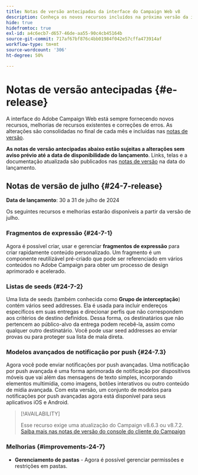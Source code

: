 ```yaml
---
title: Notas de versão antecipadas da interface do Campaign Web v8
description: Conheça os novos recursos incluídos na próxima versão da interface do Campaign Web
hide: true
hidefromtoc: true
exl-id: a4c6ecb7-d657-46de-aa55-90c4cb45164b
source-git-commit: 717af67bf876c4bb01984f042e57cffa473914af
workflow-type: tm+mt
source-wordcount: '306'
ht-degree: 50%

---
```


# Notas de versão antecipadas {#e-release}

A interface do Adobe Campaign Web está sempre fornecendo novos recursos, melhorias de recursos existentes e correções de erros. As alterações são consolidadas no final de cada mês e incluídas nas [notas de versão](release-notes.md).

**As notas de versão antecipadas abaixo estão sujeitas a alterações sem aviso prévio até a data de disponibilidade do lançamento**. Links, telas e a documentação atualizada são publicados nas [notas de versão](release-notes.md) na data do lançamento.

## Notas de versão de julho {#24-7-release}

**Data de lançamento**: 30 a 31 de julho de 2024

Os seguintes recursos e melhorias estarão disponíveis a partir da versão de julho.

### Fragmentos de expressão {#24-7-1}

Agora é possível criar, usar e gerenciar **fragmentos de expressão** para criar rapidamente conteúdo personalizado. Um fragmento é um componente reutilizável pré-criado que pode ser referenciado em vários conteúdos no Adobe Campaign para obter um processo de design aprimorado e acelerado.

### Listas de seeds {#24-7-2}

Uma lista de seeds (também conhecida como **Grupo de interceptação**) contém vários seed addresses. Ela é usada para incluir endereços específicos em suas entregas e direcionar perfis que não correspondem aos critérios de destino definidos. Dessa forma, os destinatários que não pertencem ao público-alvo da entrega podem recebê-la, assim como qualquer outro destinatário. Você pode usar seed addresses ao enviar provas ou para proteger sua lista de mala direta.

### Modelos avançados de notificação por push {#24-7.3}

Agora você pode enviar notificações por push avançadas. Uma notificação por push avançada é uma forma aprimorada de notificação por dispositivos móveis que vai além das mensagens de texto simples, incorporando elementos multimídia, como imagens, botões interativos ou outro conteúdo de mídia avançada. Com esta versão, um conjunto de modelos para notificações por push avançadas agora está disponível para seus aplicativos iOS e Android.

>[!AVAILABILITY]
>
>Esse recurso exige uma atualização do Campaign v8.6.3 ou v8.7.2. [Saiba mais nas notas de versão do console do cliente do Campaign](https://experienceleague.adobe.com/en/docs/campaign/campaign-v8/releases/release-notes)


### Melhorias {#improvements-24-7}

* **Gerenciamento de pastas** - Agora é possível gerenciar permissões e restrições em pastas.
